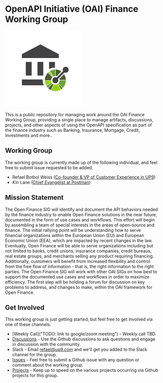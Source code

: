 # OpenAPI Initiative (OAI) Finance Working Group

![OpenFinance](https://github.com/OAI/sig-finance/blob/main/files/openapi-finance-small.png)

This is a public repository for managing work around the OAI Finance Working Group, providing a single place to manage artifacts, discussions, projects, and other aspects of using the OpenAPI specification as part of the finance industry such as Banking, Insurance, Mortgage, Credit, Investments and more..

## Working Group

The working group is currently made up of the following individual, and feel free to submit issue requested to be added.

- Refael Botbol Weiss ([Co-founder & VP of Customer Experience in UP9](https://www.linkedin.com/in/refaelbotbol/))
- Kin Lane ([Chief Evangelist at Postman](https://www.linkedin.com/in/kinlane/))

## Mission Statement

The Open Finance SIG will identify and document the API behaviors needed by the finance industry to enable Open Finance solutions in the near future, documented in the form of use cases and workflows.
This effort will begin by assembling a team of special interests in the areas of open-source and finance.
The initial rallying point will be understanding how to serve financial organizations within the European Union (EU) and European Economic Union (EEA), which are impacted by recent changes in the law.
Eventually, Open Finance will be able to serve organizations including but not limited to banks, credit unions, insurance companies, credit bureaus, real estate groups, and merchants selling any product requiring financing.
Additionally, customers will benefit from increased flexibility and control from the free flow of information - that is, the right information to the right parties.
The Open Finance SIG will work with other OAI SIGs on how best to support the documented use cases and workflows in order to maximize efficiency.
The first step will be holding a forum for discussion on key problems to address, and changes to make, within the OAI framework for Open Finance.

## Get Involved

This working group is just getting started, but feel free to get involved via one of these channels:

- [Weekly Call]("TODO: link to google/zoom meeting") - Weekly call TBD.
- [Discussions](https://github.com/OAI/sig-finance/discussions) - Use the Github discussions to ask questions and engage in discussion with the community.
- Slack - Email refael@up9.com and we'll get you added to the Slack channel for the group.
- [Issues](https://github.com/OAI/sig-finance/issues) - Feel free to submit a Github issue with any question or comment about the working group.
- [Projects](https://github.com/OAI/sig-finance/projects) - Keep up to speed on the various projects occurring via Github projects for this group.
